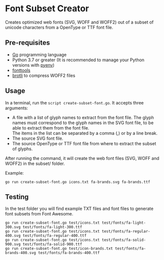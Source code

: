# Font Subset Creator
Creates optimized web fonts (SVG, WOFF and WOFF2) out of a subset of unicode characters from a OpenType or TTF font file.

## Pre-requisites
* [Go](https://go.dev/) programming language
* Python 3.7 or greater (It is recommended to manage your Python versions with [pyenv](https://github.com/pyenv/pyenv))
* [fonttools](https://pypi.org/project/fonttools/)
* [brotli](https://github.com/google/brotli) to compress WOFF2 files

## Usage
In a terminal, run the `script create-subset-font.go`. It accepts three arguments:
+ A file with a list of glyph names to extract from the font file. The glyph names must correspond to the glyph names in the SVG font file, to be able to extract them from the font file.  
  The items in the list can be separated by a comma (,) or by a line break.
+ The source SVG font file.
+ The source OpenType or TTF font file from where to extract the subset of glyphs.

After running the command, it will create the web font files (SVG, WOFF and WOFF2) in the subset/ folder.

Example:
```
go run create-subset-font.go icons.txt fa-brands.svg fa-brands.ttf
```

## Testing
In the test folder you will find example TXT files and font files to generate font subsets from Font Awesome.

```
go run create-subset-font.go test/icons.txt test/fonts/fa-light-300.svg test/fonts/fa-light-300.ttf
go run create-subset-font.go test/icons.txt test/fonts/fa-regular-400.svg test/fonts/fa-regular-400.ttf
go run create-subset-font.go test/icons.txt test/fonts/fa-solid-900.svg test/fonts/fa-solid-900.ttf
go run create-subset-font.go test/icon-brands.txt test/fonts/fa-brands-400.svg test/fonts/fa-brands-400.ttf
```